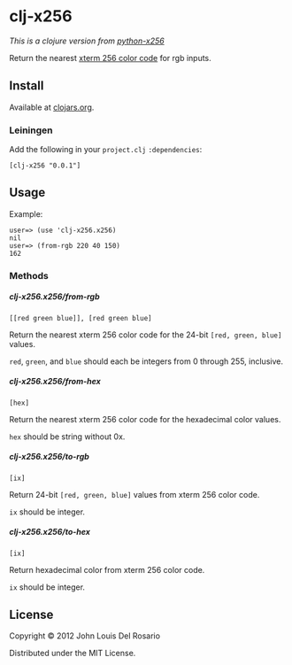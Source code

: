 # clj-x256

*This is a clojure version from [python-x256](https://github.com/magarcia/python-x256)*

Return the nearest
[xterm 256 color code](http://www.frexx.de/xterm-256-notes/)
for rgb inputs.

## Install

Available at [clojars.org](https://clojars.org/clj-x256).

### Leiningen

Add the following in your `project.clj` `:dependencies`:

    [clj-x256 "0.0.1"]

## Usage

Example:

	user=> (use 'clj-x256.x256)
	nil
	user=> (from-rgb 220 40 150)
	162

### Methods

##### clj-x256.x256/from-rgb
`[[red green blue]], [red green blue]`

Return the nearest xterm 256 color code for the 24-bit `[red, green, blue]`
values.

`red`, `green`, and `blue` should each be integers from 0 through 255,
inclusive.


##### clj-x256.x256/from-hex
`[hex]`

Return the nearest xterm 256 color code for the hexadecimal color
values.

`hex` should be string without 0x.

##### clj-x256.x256/to-rgb
`[ix]`

Return 24-bit `[red, green, blue]` values from xterm 256 color code.

`ix` should be integer.

##### clj-x256.x256/to-hex
`[ix]`

Return hexadecimal color from xterm 256 color code.

`ix` should be integer.

## License

Copyright © 2012 John Louis Del Rosario

Distributed under the MIT License.

